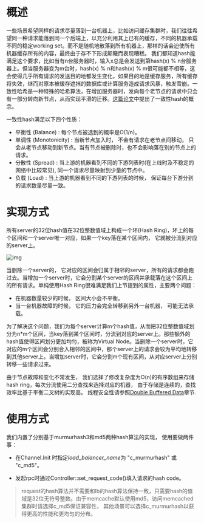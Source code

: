 # 概述

一些场景希望同样的请求尽量落到一台机器上，比如访问缓存集群时，我们往往希望同一种请求能落到同一个后端上，以充分利用其上已有的缓存，不同的机器承载不同的稳定working set。而不是随机地散落到所有机器上，那样的话会迫使所有机器缓存所有的内容，最终由于存不下形成颠簸而表现糟糕。 我们都知道hash能满足这个要求，比如当有n台服务器时，输入x总是会发送到第hash(x) % n台服务器上。但当服务器变为m台时，hash(x) % n和hash(x) % m很可能都不相等，这会使得几乎所有请求的发送目的地都发生变化，如果目的地是缓存服务，所有缓存将失效，继而对原本被缓存遮挡的数据库或计算服务造成请求风暴，触发雪崩。一致性哈希是一种特殊的哈希算法，在增加服务器时，发向每个老节点的请求中只会有一部分转向新节点，从而实现平滑的迁移。[这篇论文](http://wiki.baidu.com/download/attachments/105311464/ConsistenHashingandRandomTreesDistributedCachingprotocolsforrelievingHotSpotsontheworldwideweb.pdf?version=1&modificationDate=1437363370000&api=v2)中提出了一致性hash的概念。

一致性hash满足以下四个性质：

- 平衡性 (Balance) : 每个节点被选到的概率是O(1/n)。
- 单调性 (Monotonicity) : 当新节点加入时， 不会有请求在老节点间移动， 只会从老节点移动到新节点。当有节点被删除时，也不会影响落在别的节点上的请求。
- 分散性 (Spread) : 当上游的机器看到不同的下游列表时(在上线时及不稳定的网络中比较常见),  同一个请求尽量映射到少量的节点中。
- 负载 (Load) : 当上游的机器看到不同的下游列表的时候， 保证每台下游分到的请求数量尽量一致。



# 实现方式

所有server的32位hash值在32位整数值域上构成一个环(Hash Ring)，环上的每个区间和一个server唯一对应，如果一个key落在某个区间内， 它就被分流到对应的server上。 

![img](http://wiki.baidu.com/download/attachments/105311464/image2015-7-31%2017%3A35%3A13.png?version=1&modificationDate=1438335312000&api=v2)

当删除一个server的， 它对应的区间会归属于相邻的server，所有的请求都会跑过去。当增加一个server时，它会分割某个server的区间并承载落在这个区间上的所有请求。单纯使用Hash Ring很难满足我们上节提到的属性，主要两个问题：

- 在机器数量较少的时候， 区间大小会不平衡。
- 当一台机器故障的时候， 它的压力会完全转移到另外一台机器， 可能无法承载。

为了解决这个问题，我们为每个server计算m个hash值，从而把32位整数值域划分为n*m个区间，当key落到某个区间时，分流到对应的server上。那些额外的hash值使得区间划分更加均匀，被称为Virtual Node。当删除一个server时，它对应的m个区间会分别合入相邻的区间中，那个server上的请求会较为平均地转移到其他server上。当增加server时，它会分割m个现有区间，从对应server上分别转移一些请求过来。

由于节点故障和变化不常发生， 我们选择了修改复杂度为O(n)的有序数组来存储hash ring，每次分流使用二分查找来选择对应的机器， 由于存储是连续的，查找效率比基于平衡二叉树的实现高。 线程安全性请参照[Double Buffered Data](http://wiki.baidu.com/display/RPC/Locality-aware+load+balancing#Locality-awareloadbalancing-DoublyBufferedData)章节.

# 使用方式

我们内置了分别基于murmurhash3和md5两种hash算法的实现， 使用要做两件事：

- 在Channel.Init 时指定*load_balancer_name*为 "c_murmurhash" 或 "c_md5"。

- 发起rpc时通过Controller::set_request_code()填入请求的hash code。

> request的hash算法并不需要和lb的hash算法保持一致，只需要hash的值域是32位无符号整数。由于memcache默认使用md5，访问memcached集群时请选择c_md5保证兼容性， 其他场景可以选择c_murmurhash以获得更高的性能和更均匀的分布。